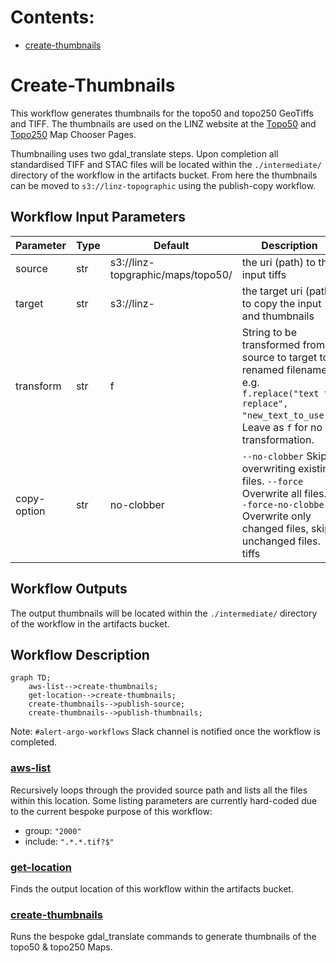 # Contents:

- [create-thumbnails](#Create-Thumbnails)

# Create-Thumbnails

This workflow generates thumbnails for the topo50 and topo250 GeoTiffs and TIFF.
The thumbnails are used on the LINZ website at the [Topo50](https://www.linz.govt.nz/products-services/maps/new-zealand-topographic-maps/topo50-map-chooser) and [Topo250](https://www.linz.govt.nz/products-services/maps/new-zealand-topographic-maps/topo250-map-chooser) Map Chooser Pages.

Thumbnailing uses two gdal_translate steps.
Upon completion all standardised TIFF and STAC files will be located within the `./intermediate/` directory of the workflow in the artifacts bucket. From here the thumbnails can be moved to `s3://linz-topographic` using the publish-copy workflow.

## Workflow Input Parameters

| Parameter   | Type | Default                           | Description                                                                                                                                                      |
| ----------- | ---- | --------------------------------- | ---------------------------------------------------------------------------------------------------------------------------------------------------------------- |
| source      | str  | s3://linz-topgraphic/maps/topo50/ | the uri (path) to the input tiffs                                                                                                                                |
| target      | str  | s3://linz-                        | the target uri (path) to copy the input and thumbnails                                                                                                           |
| transform   | str  | f                                 | String to be transformed from source to target to renamed filenames, e.g. `f.replace("text to replace", "new_text_to_use")`. Leave as `f` for no transformation. |
| copy-option | str  | no-clobber                        | `--no-clobber` Skip overwriting existing files. `--force` Overwrite all files. `--force-no-clobber` Overwrite only changed files, skip unchanged files. tiffs    |

## Workflow Outputs

The output thumbnails will be located within the `./intermediate/` directory of the workflow in the artifacts bucket.

## Workflow Description

```mermaid
graph TD;
    aws-list-->create-thumbnails;
    get-location-->create-thumbnails;
    create-thumbnails-->publish-source;
    create-thumbnails-->publish-thumbnails;
```

Note: `#alert-argo-workflows` Slack channel is notified once the workflow is completed.

### [aws-list](https://github.com/linz/argo-tasks/blob/master/src/commands/list/list.ts)

Recursively loops through the provided source path and lists all the files within this location. Some listing parameters are currently hard-coded due to the current bespoke purpose of this workflow:

- group: `"2000"`
- include: `".*.*.tif?$"`

### [get-location](./standardising.yaml)

Finds the output location of this workflow within the artifacts bucket.

### [create-thumbnails](https://github.com/linz/topo-imagery/blob/master/scripts/thumbnails.py)

Runs the bespoke gdal_translate commands to generate thumbnails of the topo50 & topo250 Maps.
